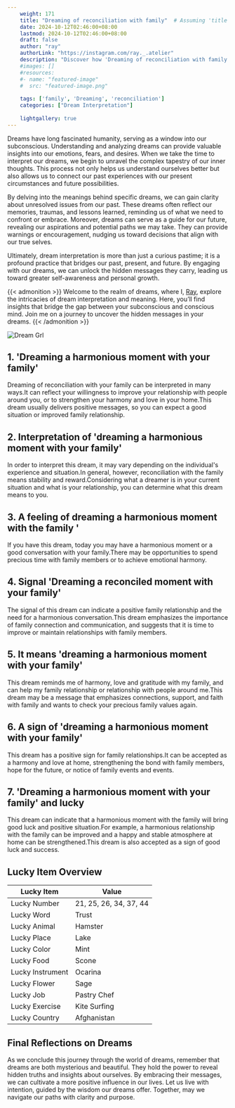 ```yaml
---
    weight: 171
    title: "Dreaming of reconciliation with family"  # Assuming 'title' column exists
    date: 2024-10-12T02:46:00+08:00
    lastmod: 2024-10-12T02:46:00+08:00
    draft: false
    author: "ray"
    authorLink: "https://instagram.com/ray._.atelier"
    description: "Discover how 'Dreaming of reconciliation with family' can interpret your future and uncover its significant meanings in your life."
    #images: []
    #resources:
    #- name: "featured-image"
    #  src: "featured-image.png"
    
    tags: ['family', 'Dreaming', 'reconciliation']
    categories: ["Dream Interpretation"]
    
    lightgallery: true
---
```

    
Dreams have long fascinated humanity, serving as a window into our subconscious. Understanding and analyzing dreams can provide valuable insights into our emotions, fears, and desires. When we take the time to interpret our dreams, we begin to unravel the complex tapestry of our inner thoughts. This process not only helps us understand ourselves better but also allows us to connect our past experiences with our present circumstances and future possibilities.

By delving into the meanings behind specific dreams, we can gain clarity about unresolved issues from our past. These dreams often reflect our memories, traumas, and lessons learned, reminding us of what we need to confront or embrace. Moreover, dreams can serve as a guide for our future, revealing our aspirations and potential paths we may take. They can provide warnings or encouragement, nudging us toward decisions that align with our true selves.

Ultimately, dream interpretation is more than just a curious pastime; it is a profound practice that bridges our past, present, and future. By engaging with our dreams, we can unlock the hidden messages they carry, leading us toward greater self-awareness and personal growth.

{{< admonition >}}
Welcome to the realm of dreams, where I, [Ray](https://instagram.com/ray._.atelier), explore the intricacies of dream interpretation and meaning. Here, you’ll find insights that bridge the gap between your subconscious and conscious mind. Join me on a journey to uncover the hidden messages in your dreams.
{{< /admonition >}}

![Dream Grl](https://cdn.pixabay.com/photo/2017/11/02/03/35/gothic-2910057_1280.jpg "Dream Grl")

## 1. 'Dreaming a harmonious moment with your family'
Dreaming of reconciliation with your family can be interpreted in many ways.It can reflect your willingness to improve your relationship with people around you, or to strengthen your harmony and love in your home.This dream usually delivers positive messages, so you can expect a good situation or improved family relationship.

## 2. Interpretation of 'dreaming a harmonious moment with your family'
In order to interpret this dream, it may vary depending on the individual's experience and situation.In general, however, reconciliation with the family means stability and reward.Considering what a dreamer is in your current situation and what is your relationship, you can determine what this dream means to you.

## 3. A feeling of dreaming a harmonious moment with the family '
If you have this dream, today you may have a harmonious moment or a good conversation with your family.There may be opportunities to spend precious time with family members or to achieve emotional harmony.

## 4. Signal 'Dreaming a reconciled moment with your family'
The signal of this dream can indicate a positive family relationship and the need for a harmonious conversation.This dream emphasizes the importance of family connection and communication, and suggests that it is time to improve or maintain relationships with family members.

## 5. It means 'dreaming a harmonious moment with your family'
This dream reminds me of harmony, love and gratitude with my family, and can help my family relationship or relationship with people around me.This dream may be a message that emphasizes connections, support, and faith with family and wants to check your precious family values again.

## 6. A sign of 'dreaming a harmonious moment with your family'
This dream has a positive sign for family relationships.It can be accepted as a harmony and love at home, strengthening the bond with family members, hope for the future, or notice of family events and events.

## 7. 'Dreaming a harmonious moment with your family' and lucky
This dream can indicate that a harmonious moment with the family will bring good luck and positive situation.For example, a harmonious relationship with the family can be improved and a happy and stable atmosphere at home can be strengthened.This dream is also accepted as a sign of good luck and success.

## Lucky Item Overview
| Lucky Item          | Value              |
|---------------|--------------------|
| Lucky Number        | 21, 25, 26, 34, 37, 44  |
| Lucky Word          | Trust |
| Lucky Animal        | Hamster |
| Lucky Place         | Lake     |
| Lucky Color         | Mint     |
| Lucky Food          | Scone      |
| Lucky Instrument    | Ocarina |
| Lucky Flower        | Sage    |
| Lucky Job           | Pastry Chef       |
| Lucky Exercise      | Kite Surfing  |
| Lucky Country       | Afghanistan    |


##  Final Reflections on Dreams

As we conclude this journey through the world of dreams, remember that dreams are both mysterious and beautiful. They hold the power to reveal hidden truths and insights about ourselves. By embracing their messages, we can cultivate a more positive influence in our lives. Let us live with intention, guided by the wisdom our dreams offer. Together, may we navigate our paths with clarity and purpose.

